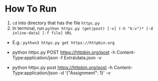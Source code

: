 # How To Run
1. `cd` into directory that has the file `httpc.py`
2. In terminal, run `python httpc.py (get|post) [-v] (-h "k:v")* [-d inline-data] [-f file] URL`
- E.g.: `python3 httpc.py get https://httpbin.org`

- python httpc.py POST https://httpbin.org/post -h Content-Type:application/json -f Extra\data.json -v

- python httpc.py post https://httpbin.org/post -h Content-Type:application/json -d '{"Assignment": 1}' -v



